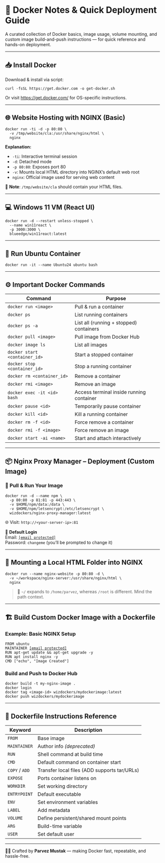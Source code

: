 <!DOCTYPE html><html><head><meta charset="utf-8"><title>🐳 Docker Notes & Quick Deployment Guide.md</title><style></style></head><body id="preview">
<h1 class="code-line" data-line-start=0 data-line-end=1 ><a id="_Docker_Notes__Quick_Deployment_Guide_0"></a>🐳 Docker Notes &amp; Quick Deployment Guide</h1>
<p class="has-line-data" data-line-start="2" data-line-end="3">A curated collection of Docker basics, image usage, volume mounting, and custom image build-and-push instructions — for quick reference and hands-on deployment.</p>
<hr>
<h2 class="code-line" data-line-start=6 data-line-end=7 ><a id="_Install_Docker_6"></a>📥 Install Docker</h2>
<p class="has-line-data" data-line-start="8" data-line-end="9">Download &amp; install via script:</p>
<pre><code class="has-line-data" data-line-start="11" data-line-end="13" class="language-bash">curl -fsSL https://get.docker.com -o get-docker.sh
</code></pre>
<p class="has-line-data" data-line-start="14" data-line-end="15">Or visit <a href="https://get.docker.com/">https://get.docker.com/</a> for OS-specific instructions.</p>
<hr>
<h2 class="code-line" data-line-start=18 data-line-end=19 ><a id="_Website_Hosting_with_NGINX_Basic_18"></a>🌐 Website Hosting with NGINX (Basic)</h2>
<pre><code class="has-line-data" data-line-start="21" data-line-end="25" class="language-bash">docker run -ti <span class="hljs-operator">-d</span> -p <span class="hljs-number">80</span>:<span class="hljs-number">80</span> \
  -v /tmp/website/cla:/usr/share/nginx/html \
  nginx
</code></pre>
<p class="has-line-data" data-line-start="26" data-line-end="27"><strong>Explanation:</strong></p>
<ul>
<li class="has-line-data" data-line-start="27" data-line-end="28"><code>-ti</code>: Interactive terminal session</li>
<li class="has-line-data" data-line-start="28" data-line-end="29"><code>-d</code>: Detached mode</li>
<li class="has-line-data" data-line-start="29" data-line-end="30"><code>-p 80:80</code>: Exposes port 80</li>
<li class="has-line-data" data-line-start="30" data-line-end="31"><code>-v</code>: Mounts local HTML directory into NGINX’s default web root</li>
<li class="has-line-data" data-line-start="31" data-line-end="33"><code>nginx</code>: Official image used for serving web content</li>
</ul>
<p class="has-line-data" data-line-start="33" data-line-end="34">📌 <strong>Note</strong>: <code>/tmp/website/cla</code> should contain your HTML files.</p>
<hr>
<h2 class="code-line" data-line-start=37 data-line-end=38 ><a id="_Windows_11_VM_React_UI_37"></a>💻 Windows 11 VM (React UI)</h2>
<pre><code class="has-line-data" data-line-start="40" data-line-end="45" class="language-bash">docker run <span class="hljs-operator">-d</span> --restart unless-stopped \
  --name win11react \
  -p <span class="hljs-number">3000</span>:<span class="hljs-number">3000</span> \
  blueedge/win11react:latest
</code></pre>
<hr>
<h2 class="code-line" data-line-start=48 data-line-end=49 ><a id="_Run_Ubuntu_Container_48"></a>🐧 Run Ubuntu Container</h2>
<pre><code class="has-line-data" data-line-start="51" data-line-end="53" class="language-bash">docker run -it --name Ubuntu24 ubuntu bash
</code></pre>
<hr>
<h2 class="code-line" data-line-start=56 data-line-end=57 ><a id="_Important_Docker_Commands_56"></a>⚙️ Important Docker Commands</h2>
<table class="table table-striped table-bordered">
<thead>
<tr>
<th>Command</th>
<th>Purpose</th>
</tr>
</thead>
<tbody>
<tr>
<td><code>docker run &lt;image&gt;</code></td>
<td>Pull &amp; run a container</td>
</tr>
<tr>
<td><code>docker ps</code></td>
<td>List running containers</td>
</tr>
<tr>
<td><code>docker ps -a</code></td>
<td>List all (running + stopped) containers</td>
</tr>
<tr>
<td><code>docker pull &lt;image&gt;</code></td>
<td>Pull image from Docker Hub</td>
</tr>
<tr>
<td><code>docker image ls</code></td>
<td>List all images</td>
</tr>
<tr>
<td><code>docker start &lt;container_id&gt;</code></td>
<td>Start a stopped container</td>
</tr>
<tr>
<td><code>docker stop &lt;container_id&gt;</code></td>
<td>Stop a running container</td>
</tr>
<tr>
<td><code>docker rm &lt;container_id&gt;</code></td>
<td>Remove a container</td>
</tr>
<tr>
<td><code>docker rmi &lt;image&gt;</code></td>
<td>Remove an image</td>
</tr>
<tr>
<td><code>docker exec -it &lt;id&gt; bash</code></td>
<td>Access terminal inside running container</td>
</tr>
<tr>
<td><code>docker pause &lt;id&gt;</code></td>
<td>Temporarily pause container</td>
</tr>
<tr>
<td><code>docker kill &lt;id&gt;</code></td>
<td>Kill a running container</td>
</tr>
<tr>
<td><code>docker rm -f &lt;id&gt;</code></td>
<td>Force remove a container</td>
</tr>
<tr>
<td><code>docker rmi -f &lt;image&gt;</code></td>
<td>Force remove an image</td>
</tr>
<tr>
<td><code>docker start -ai &lt;name&gt;</code></td>
<td>Start and attach interactively</td>
</tr>
</tbody>
</table>
<hr>
<h2 class="code-line" data-line-start=78 data-line-end=79 ><a id="_Nginx_Proxy_Manager__Deployment_Custom_Image_78"></a>📦 Nginx Proxy Manager – Deployment (Custom Image)</h2>
<h3 class="code-line" data-line-start=80 data-line-end=81 ><a id="_Pull__Run_Your_Image_80"></a>🔹 Pull &amp; Run Your Image</h3>
<pre><code class="has-line-data" data-line-start="83" data-line-end="89" class="language-bash">docker run <span class="hljs-operator">-d</span> --name npm \
  -p <span class="hljs-number">80</span>:<span class="hljs-number">80</span> -p <span class="hljs-number">81</span>:<span class="hljs-number">81</span> -p <span class="hljs-number">443</span>:<span class="hljs-number">443</span> \
  -v <span class="hljs-variable">$HOME</span>/npm/data:/data \
  -v <span class="hljs-variable">$HOME</span>/npm/letsencrypt:/etc/letsencrypt \
  wizdockers/nginx-proxy-manager:latest
</code></pre>
<p class="has-line-data" data-line-start="90" data-line-end="91">🌐 Visit: <code>http://&lt;your-server-ip&gt;:81</code></p>
<p class="has-line-data" data-line-start="92" data-line-end="95">🔐 <strong>Default Login</strong><br>
Email: <code><a href="/cdn-cgi/l/email-protection" class="__cf_email__" data-cfemail="8eefeae3e7e0ceebf6efe3fee2eba0ede1e3">[email&#160;protected]</a></code><br>
Password: <code>changeme</code> (you’ll be prompted to change it)</p>
<hr>
<h2 class="code-line" data-line-start=98 data-line-end=99 ><a id="_Mounting_a_Local_HTML_Folder_into_NGINX_98"></a>🧩 Mounting a Local HTML Folder into NGINX</h2>
<pre><code class="has-line-data" data-line-start="101" data-line-end="105" class="language-bash">docker run --name nginx-website -p <span class="hljs-number">80</span>:<span class="hljs-number">80</span> <span class="hljs-operator">-d</span> \
  -v ~/workspace/nginx-server:/usr/share/nginx/html \
  nginx
</code></pre>
<blockquote>
<p class="has-line-data" data-line-start="106" data-line-end="107">📝 <code>~/</code> expands to <code>/home/parvez</code>, whereas <code>/root</code> is different. Mind the path context.</p>
</blockquote>
<hr>
<h2 class="code-line" data-line-start=110 data-line-end=111 ><a id="_Build_Custom_Docker_Image_with_a_Dockerfile_110"></a>🏗️ Build Custom Docker Image with a Dockerfile</h2>
<h3 class="code-line" data-line-start=112 data-line-end=113 ><a id="Example_Basic_NGINX_Setup_112"></a>Example: Basic NGINX Setup</h3>
<pre><code class="has-line-data" data-line-start="115" data-line-end="121" class="language-Dockerfile"><span class="hljs-built_in">FROM</span> ubuntu
<span class="hljs-built_in">MAINTAINER</span> <a href="/cdn-cgi/l/email-protection" class="__cf_email__" data-cfemail="16617f6c77647274647361567963627a79797d3875797b">[email&#160;protected]</a>
<span class="hljs-built_in">RUN</span> <span class="bash">apt-get update &amp;&amp; apt-get upgrade -y
</span><span class="hljs-built_in">RUN</span> <span class="bash">apt install nginx -y
</span><span class="hljs-built_in">CMD</span> <span class="bash">[<span class="hljs-string">"echo"</span>, <span class="hljs-string">"Image Created"</span>]
</span></code></pre>
<h3 class="code-line" data-line-start=122 data-line-end=123 ><a id="Build_and_Push_to_Docker_Hub_122"></a>Build and Push to Docker Hub</h3>
<pre><code class="has-line-data" data-line-start="125" data-line-end="130" class="language-bash">docker build -t my-nginx-image .
docker login
docker tag &lt;image-id&gt; wizdockers/mydockerimage:latest
docker push wizdockers/mydockerimage
</code></pre>
<hr>
<h2 class="code-line" data-line-start=133 data-line-end=134 ><a id="_Dockerfile_Instructions_Reference_133"></a>🧠 Dockerfile Instructions Reference</h2>
<table class="table table-striped table-bordered">
<thead>
<tr>
<th>Keyword</th>
<th>Description</th>
</tr>
</thead>
<tbody>
<tr>
<td><code>FROM</code></td>
<td>Base image</td>
</tr>
<tr>
<td><code>MAINTAINER</code></td>
<td>Author info <em>(deprecated)</em></td>
</tr>
<tr>
<td><code>RUN</code></td>
<td>Shell command at build time</td>
</tr>
<tr>
<td><code>CMD</code></td>
<td>Default command on container start</td>
</tr>
<tr>
<td><code>COPY</code> / <code>ADD</code></td>
<td>Transfer local files (ADD supports tar/URLs)</td>
</tr>
<tr>
<td><code>EXPOSE</code></td>
<td>Ports container listens on</td>
</tr>
<tr>
<td><code>WORKDIR</code></td>
<td>Set working directory</td>
</tr>
<tr>
<td><code>ENTRYPOINT</code></td>
<td>Default executable</td>
</tr>
<tr>
<td><code>ENV</code></td>
<td>Set environment variables</td>
</tr>
<tr>
<td><code>LABEL</code></td>
<td>Add metadata</td>
</tr>
<tr>
<td><code>VOLUME</code></td>
<td>Define persistent/shared mount points</td>
</tr>
<tr>
<td><code>ARG</code></td>
<td>Build-time variable</td>
</tr>
<tr>
<td><code>USER</code></td>
<td>Set default user</td>
</tr>
</tbody>
</table>
<hr>
<p class="has-line-data" data-line-start="153" data-line-end="154">👨‍💻 Crafted by <strong>Parvez Mustak</strong> — making Docker fast, repeatable, and hassle-free.</p>

<script data-cfasync="false" src="/cdn-cgi/scripts/5c5dd728/cloudflare-static/email-decode.min.js"></script></body></html>
